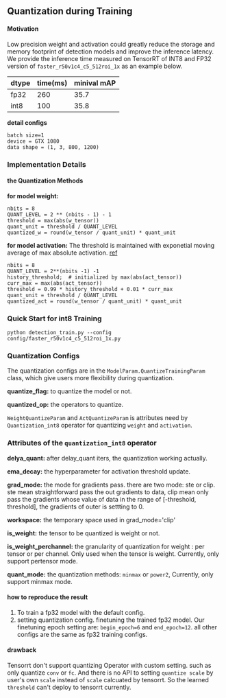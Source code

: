 ## Quantization during Training

#### Motivation
Low precision weight and activation could greatly reduce the storage and memory footprint of detection models and improve the inference latency. We provide the inference time measured on TensorRT of INT8 and FP32 version of `faster_r50v1c4_c5_512roi_1x` as an example below.

| dtype | time(ms) | minival mAP|
| ----- | -------- | -----------|
| fp32  | 260      | 35.7       |
| int8  | 100      | 35.8       |

**detail configs**

```shell
batch size=1
device = GTX 1080
data shape = (1, 3, 800, 1200)
```

### Implementation Details

#### the Quantization Methods

**for model weight:**
```shell
nbits = 8
QUANT_LEVEL = 2 ** (nbits - 1) - 1
threshold = max(abs(w_tensor))
quant_unit = threshold / QUANT_LEVEL
quantized_w = round(w_tensor / quant_unit) * quant_unit
```

**for model activation:** The threshold is maintained with exponetial moving average of max absolute activation. [ref](<https://arxiv.org/pdf/1712.05877.pdf>)

```shell
nbits = 8
QUANT_LEVEL = 2**(nbits -1) -1
history_threshold;  # initialized by max(abs(act_tensor))
curr_max = max(abs(act_tensor))
threshold = 0.99 * history_threshold + 0.01 * curr_max
quant_unit = threshold / QUANT_LEVEL
quantized_act = round(w_tensor / quant_unit) * quant_unit
```

### Quick Start for int8 Training

```shell
python detection_train.py --config config/faster_r50v1c4_c5_512roi_1x.py
```

### Quantization Configs
The quantization configs are in the `ModelParam.QuantizeTrainingParam` class, which give users more flexibility during quantization.

**quantize_flag:**  to quantize the model or not.

**quantized_op:** the operators to quantize.

`WeightQuantizeParam` and `ActQuantizeParam` is attributes need by `Quantization_int8` operator for quantizing `weight` and `activation`.

### Attributes of the `quantization_int8` operator

**delya_quant:** after delay_quant iters, the quantization working actually.

**ema_decay:**  the hyperparameter for activation threshold update.

**grad_mode:**  the mode for gradients pass. there are two mode: ste or clip. ste mean straightforward pass the out gradients to data, clip mean only pass the gradients whose value of data in the range of [-threshold, threshold], the gradients of outer is settting to 0.

**workspace:**  the temporary space used in grad_mode='clip'

**is_weight:** the tensor to be quantized is weight or not.

**is_weight_perchannel:** the granularity of quantization for weight : per tensor or per channel. Only used when the tensor is weight. Currently,  only support pertensor mode.

**quant_mode:**  the quantization methods: `minmax` or `power2`,  Currently, only support minmax mode.


#### how to reproduce the result
1. To train a fp32 model with the default config.
2. setting quantization config. finetuning the trained fp32 model. Our finetuning epoch setting are:  `begin_epoch=6` and `end_epoch=12`.  all other configs are the same as fp32 training configs. 


#### drawback
Tensorrt don't support quantizing Operator with custom setting. such as only quantize `conv` or `fc`. And there is no API to setting `quantize scale` by user's own `scale` instead of   `scale`  calcuated by tensorrt.  So the  learned `threshold` can't deploy to tensorrt currently. 
